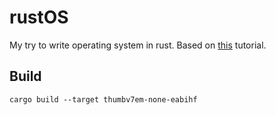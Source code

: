# rustOS

My try to write operating system in rust. Based on [this](https://os.phil-opp.com/) tutorial.

## Build

```
cargo build --target thumbv7em-none-eabihf
```
